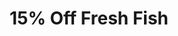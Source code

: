 ---
title: "15% Off Fresh Fish"
baseLayout: BlankBaseLayout
layout: AdvancedLayout
sections:
  - type: HeroSection
    variant: variant-d
    colors: colors-a
    width: "full"
    height": "auto"
    alignHoriz: "center"
    badge: "Code: 'salty'"
    title: "**15% Off** Fresh Fish"
    text: |-
      Use the promo code **salty** when you checkout from our online store to receieve 15% off your first order of fresh fish. We have the freshest stock of tuna, salmon and yellowfin offloaded at the docks every morning.
    feature:
      type: "ImageBlock"
      imageUrl: "https://source.unsplash.com/e9bho1OWGa0/640x360"
      imageAltText: "Image alt text"
      imageCaption: "Image caption"
  - type: CtaSection
    variant: variant-a
    colors: colors-a
    width: "full"
    height": "auto"
    alignHoriz: "center"
    title: "Browse our online store"
    actions:
      - label: Shop Online
        url: https://www.stackbit.com/
        type: primary-button
---